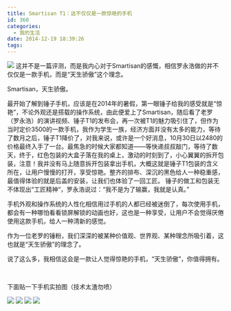```yaml
---
title: Smartisan T1：这不仅仅是一款惊艳的手机
id: 360
categories:
  - 我的生活
date: 2014-12-19 18:39:26
tags:
---
```


[![](http://ww3.sinaimg.cn/large/85f4065cjw9enf64eos03j20xc0irq5o.jpg)](http://ww3.sinaimg.cn/large/85f4065cjw9enf64eos03j20xc0irq5o.jpg)
这并不是一篇评测，而是我内心对于Smartisan的感慨，相信罗永浩做的并不仅仅是一款手机，而是“天生骄傲”这个理念。

Smartisan，天生骄傲。

<!--more-->

最开始了解到锤子手机，应该是在2014年的暑假，第一眼锤子给我的感受就是“惊艳”，不论外观还是搭载的操作系统，由此便爱上了Smartisan，随后看了老罗（罗永浩）的演讲视频、锤子T1的发布会，再一次被T1的魅力吸引住了，但作为当时定价3500的一款手机，我作为学生一族，经济方面并没有太多的能力，等待了数月之后，锤子T1降价了，对我来说，或许是一个好消息，10月30日以2480的价格最终入手了一台。最焦急的时候大家都知道——等快递叔叔敲门，等待了数天，终于，红色包装的大盒子落在我的桌上，激动的时刻到了，小心翼翼的拆开包装，注意！我并没有马上随意拆开包装拿出手机，大概这就是锤子T1包装的含义所在，让用户慢慢的打开，享受惊艳。整齐的排布、深沉的黑色给人一种稳重感，最值得体验的就是后盖的安装，让我们也体验了一回工匠。 锤子的做工和包装无不体现出“工匠精神“，罗永浩说过：“我不是为了输赢，我就是认真。”

手机外观和操作系统的人性化相信用过手机的人都已经被迷倒了，每次使用手机，都会有一种哪怕看看锁屏解锁的动画也好，这也是一种享受，让用户不会觉得厌倦使用这款手机，给人一种清新的感觉。

作为一位老罗的锤粉，我们深深的被某种价值观、世界观、某种理念所吸引着，这也就是“天生骄傲”的理念了。

说了这么多，我相信这会是一款让人觉得惊艳的手机，“天生骄傲”，你值得拥有。

&nbsp;

下面贴一下手机实拍图（技术太渣勿喷）

[![](http://ww2.sinaimg.cn/mw690/85f4065cgw1enf687kua7j24002o04qt.jpg)](http://ww2.sinaimg.cn/large/85f4065cgw1enf687kua7j24002o04qt.jpg) [![](http://ww2.sinaimg.cn/mw690/85f4065cgw1enf68fh97sj24002o0b2c.jpg)](http://ww2.sinaimg.cn/large/85f4065cgw1enf68fh97sj24002o0b2c.jpg) [![](http://ww2.sinaimg.cn/mw690/85f4065cgw1enf68av71kj24002o0x6r.jpg)](http://ww2.sinaimg.cn/large/85f4065cgw1enf68av71kj24002o0x6r.jpg) [![](http://ww3.sinaimg.cn/mw690/85f4065cgw1enf68jwleyj24002o0npg.jpg)](http://ww3.sinaimg.cn/large/85f4065cgw1enf68jwleyj24002o0npg.jpg)